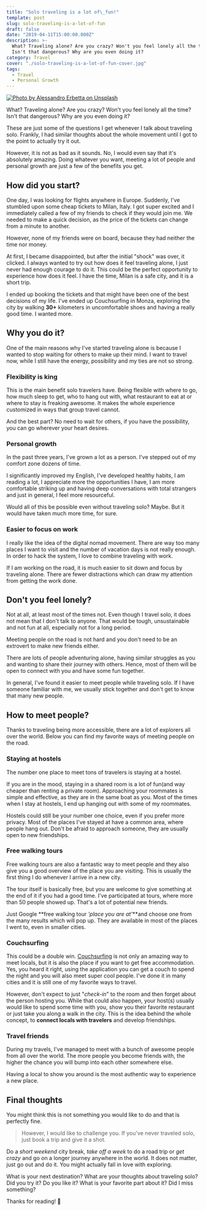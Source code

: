 ```yaml
---
title: "Solo traveling is a lot of\_fun!"
template: post
slug: solo-traveling-is-a-lot-of-fun
draft: false
date: "2019-04-11T15:00:00.000Z"
description: >-
  What? Traveling alone? Are you crazy? Won't you feel lonely all the time?
  Isn't that dangerous? Why are you even doing it?
category: Travel
cover: "./solo-traveling-is-a-lot-of-fun-cover.jpg"
tags:
  - Travel
  - Personal Growth
---
```


[![Photo by Alessandro Erbetta on Unsplash](/solo-traveling-is-a-lot-of-fun-cover.jpg)](https://bit.ly/2PA8noX)

What? Traveling alone? Are you crazy? Won't you feel lonely all the time? Isn't that dangerous? Why are you even doing it?

These are just some of the questions I get whenever I talk about traveling solo. Frankly, I had similar thoughts about the whole movement until I got to the point to actually try it out.

However, it is not as bad as it sounds. No, I would even say that it's absolutely amazing. Doing whatever you want, meeting a lot of people and personal growth are just a few of the benefits you get.

## How did you start?

One day, I was looking for flights anywhere in Europe. Suddenly, I've stumbled upon some cheap tickets to Milan, Italy. I got super excited and I immediately called a few of my friends to check if they would join me. We needed to make a quick decision, as the price of the tickets can change from a minute to another.

However, none of my friends were on board, because they had neither the time nor money.

At first, I became disappointed, but after the initial "shock" was over, it clicked. I always wanted to try out how does it feel traveling alone, I just never had enough courage to do it. This could be the perfect opportunity to experience how does it feel. I have the time, Milan is a safe city, and it is a short trip.

I ended up booking the tickets and that might have been one of the best decisions of my life. I've ended up Couchsurfing in Monza, exploring the city by walking **30+** kilometers in uncomfortable shoes and having a really good time. I wanted more.

## Why you do it?

One of the main reasons why I've started traveling alone is because I wanted to stop waiting for others to make up their mind. I want to travel now, while I still have the energy, possibility and my ties are not so strong.

### Flexibility is king

This is the main benefit solo travelers have. Being flexible with where to go, how much sleep to get, who to hang out with, what restaurant to eat at or where to stay is freaking awesome. It makes the whole experience customized in ways that group travel cannot.

And the best part? No need to wait for others, if you have the possibility, you can go wherever your heart desires.

### Personal growth

In the past three years, I've grown a lot as a person. I've stepped out of my comfort zone dozens of time.

I significantly improved my English, I've developed healthy habits, I am reading a lot, I appreciate more the opportunities I have, I am more comfortable striking up and having deep conversations with total strangers and just in general, I feel more resourceful.

Would all of this be possible even without traveling solo? Maybe. But it would have taken much more time, for sure.

### Easier to focus on work

I really like the idea of the digital nomad movement. There are way too many places I want to visit and the number of vacation days is not really enough. In order to hack the system, I love to combine traveling with work.

If I am working on the road, it is much easier to sit down and focus by traveling alone. There are fewer distractions which can draw my attention from getting the work done.

## Don't you feel lonely?

Not at all, at least most of the times not. Even though I travel solo, it does not mean that I don't talk to anyone. That would be tough, unsustainable and not fun at all, especially not for a long period.

Meeting people on the road is not hard and you don't need to be an extrovert to make new friends either.

There are lots of people adventuring alone, having similar struggles as you and wanting to share their journey with others. Hence, most of them will be open to connect with you and have some fun together.

In general, I've found it easier to meet people while traveling solo. If I have someone familiar with me, we usually stick together and don't get to know that many new people.

## How to meet people?

Thanks to traveling being more accessible, there are a lot of explorers all over the world. Below you can find my favorite ways of meeting people on the road.

### Staying at hostels

The number one place to meet tons of travelers is staying at a hostel.

If you are in the mood, staying in a shared room is a lot of fun(and way cheaper than renting a private room). Approaching your roommates is simple and effective, as they are in the same boat as you. Most of the times when I stay at hostels, I end up hanging out with some of my roommates.

Hostels could still be your number one choice, even if you prefer more privacy. Most of the places I've stayed at have a common area, where people hang out. Don't be afraid to approach someone, they are usually open to new friendships.

### Free walking tours

Free walking tours are also a fantastic way to meet people and they also give you a good overview of the place you are visiting. This is usually the first thing I do whenever I arrive in a new city.

The tour itself is basically free, but you are welcome to give something at the end of it if you had a good time. I've participated at tours, where more than 50 people showed up. That's a lot of potential new friends.

Just Google **free walking tour _'place you are at'_**and choose one from the many results which will pop up. They are available in most of the places I went to, even in smaller cities.

### Couchsurfing

This could be a double win. [Couchsurfing](https://bit.ly/2zEJBJA) is not only an amazing way to meet locals, but it is also the place if you want to get free accommodation. Yes, you heard it right, using the application you can get a couch to spend the night and you will also meet super cool people. I've done it in many cities and it is still one of my favorite ways to travel.

However, don't expect to just "_check-in_" to the room and then forget about the person hosting you. While that could also happen, your host(s) usually would like to spend some time with you, show you their favorite restaurant or just take you along a walk in the city. This is the idea behind the whole concept, to **connect locals with travelers** and develop friendships.

### Travel friends

During my travels, I've managed to meet with a bunch of awesome people from all over the world. The more people you become friends with, the higher the chance you will bump into each other somewhere else.

Having a local to show you around is the most authentic way to experience a new place.

## Final thoughts

You might think this is not something you would like to do and that is perfectly fine.

> However, I would like to challenge you. If you've never traveled solo, just book a trip and give it a shot.

Do a _short weekend_ city break, _take off a week_ to do a road trip or _get crazy_ and go on a longer journey anywhere in the world. It does not matter, just go out and do it. You might actually fall in love with exploring.

What is your next destination? What are your thoughts about traveling solo? Did you try it? Do you like it? What is your favorite part about it? Did I miss something?

Thanks for reading! 🙏
